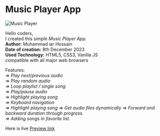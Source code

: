 # Music Player App

![Music Player](https://github.com/Md-Iar-Hossain/Music_Player_App/assets/72465649/1dd02930-2fcc-4f10-8e2e-063be0e104b9)


Hello  coders,    
I created this simple *Music Player App.*    
**Author:** Muhammad iar Hossain  
**Date of creation:** 8th December 2023  
**Used Technology:** HTML5, CSS3, Vanilla JS  
compatible with all major web browsers    

Features:  
 => *Play next/previous audio*    
 => *Play random audio*    
 => *Loop playlist / single song*     
 => *Play/pause audio*    
 => *Highlight playing song*   
 => *Keyboard navigation*   
 => *Highlight playing song*
 => *Get audio files dynamically* 
 => *Forward and backward duration through progress.*  
 => *Adding songs in favorite list.*
 
Here is live <a href="https://md-iar-hossain.github.io/Music_Player_App/" target="_blank"> Preview link</a>
